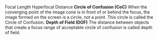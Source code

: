Focal Length
Hyperfocal Distance
**Circle of Confusion (CoC)**
When the converging point of the image cone is in front of or behind the focus, the image formed on the screen is a circle, not a point. This circle is called the Circle of Confusion.
**Depth of Field (DOF)**
The distance between objects that create a focus range of acceptable circle of confusion is called depth of field.